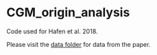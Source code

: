 # CGM_origin_analysis
Code used for Hafen et al. 2018.

Please visit the [data folder](/data/) for data from the paper.
